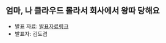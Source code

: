 ## 엄마, 나 클라우드 몰라서 회사에서 왕따 당해요

- 발표 자료: [발표자료링크](https://www.canva.com/design/DAGj2Fvkqts/KR5-TctvsPzci3uZlGlwIA/edit?utm_content=DAGj2Fvkqts&utm_campaign=designshare&utm_medium=link2&utm_source=sharebutton)
- 발표자: 김도겸
